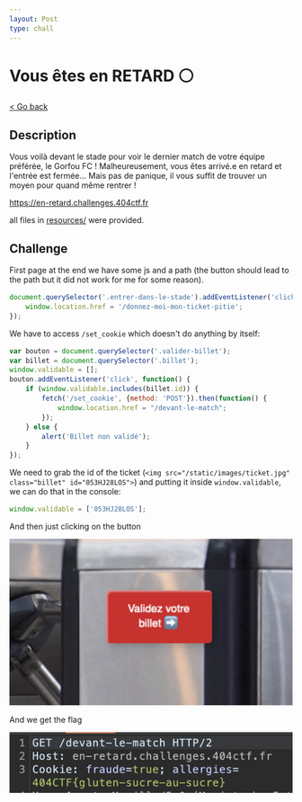 ```yaml
---
layout: Post
type: chall
---
```

# Vous êtes en RETARD ⚪

<a class="back-link" href="../../">< Go back</a>

## Description

Vous voilà devant le stade pour voir le dernier match de votre équipe préférée, le Gorfou FC !
Malheureusement, vous êtes arrivé.e en retard et l'entrée est fermée... Mais pas de panique, il vous suffit de trouver un moyen pour quand même rentrer !

<https://en-retard.challenges.404ctf.fr>

all files in [resources/](./resources) were provided.

## Challenge

First page at the end we have some js and a path (the button should lead to the path but it did not work for me for some reason).

```js
document.querySelector('.entrer-dans-le-stade').addEventListener('click', function() {
    window.location.href = '/donnez-moi-mon-ticket-pitie';
});
```

We have to access `/set_cookie` which doesn't do anything by itself:

```js
var bouton = document.querySelector('.valider-billet');
var billet = document.querySelector('.billet');
window.validable = [];
bouton.addEventListener('click', function() {
    if (window.validable.includes(billet.id)) {
        fetch('/set_cookie', {method: 'POST'}).then(function() {
            window.location.href = "/devant-le-match";
        });
    } else {
        alert('Billet non validé');
    }
});
```

We need to grab the id of the ticket (`<img src="/static/images/ticket.jpg" class="billet" id="053HJ28LOS">`) and putting it inside `window.validable`, we can do that in the console:

```js
window.validable = ['053HJ28LOS'];
```

And then just clicking on the button

<img src="validate.jpg" alt="Validate ticket button" width="600px">

And we get the flag

<img src="cookies.jpg" alt="Cookies in Burp Proxy" width="600px">
